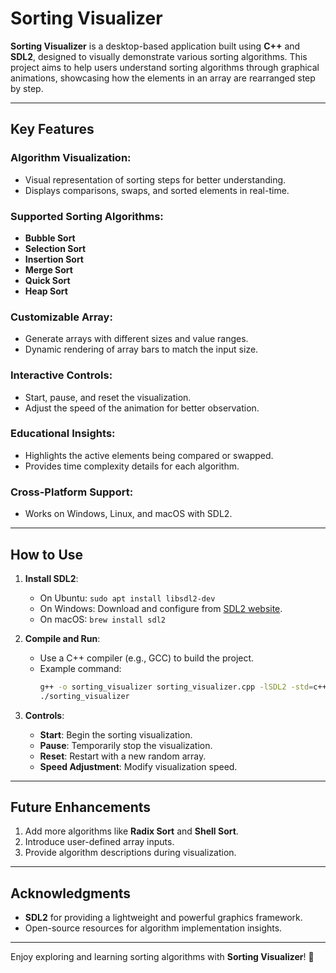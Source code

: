 # **Sorting Visualizer**

**Sorting Visualizer** is a desktop-based application built using **C++** and **SDL2**, designed to visually demonstrate various sorting algorithms. This project aims to help users understand sorting algorithms through graphical animations, showcasing how the elements in an array are rearranged step by step.

---

## **Key Features**

### **Algorithm Visualization**:
- Visual representation of sorting steps for better understanding.
- Displays comparisons, swaps, and sorted elements in real-time.

### **Supported Sorting Algorithms**:
- **Bubble Sort**
- **Selection Sort**
- **Insertion Sort**
- **Merge Sort**
- **Quick Sort**
- **Heap Sort**

### **Customizable Array**:
- Generate arrays with different sizes and value ranges.
- Dynamic rendering of array bars to match the input size.

### **Interactive Controls**:
- Start, pause, and reset the visualization.
- Adjust the speed of the animation for better observation.

### **Educational Insights**:
- Highlights the active elements being compared or swapped.
- Provides time complexity details for each algorithm.

### **Cross-Platform Support**:
- Works on Windows, Linux, and macOS with SDL2.

---

## **How to Use**

1. **Install SDL2**:
   - On Ubuntu: `sudo apt install libsdl2-dev`
   - On Windows: Download and configure from [SDL2 website](https://www.libsdl.org/download-2.0.php).
   - On macOS: `brew install sdl2`

2. **Compile and Run**:
   - Use a C++ compiler (e.g., GCC) to build the project.
   - Example command:
     ```bash
     g++ -o sorting_visualizer sorting_visualizer.cpp -lSDL2 -std=c++17
     ./sorting_visualizer
     ```

3. **Controls**:
   - **Start**: Begin the sorting visualization.
   - **Pause**: Temporarily stop the visualization.
   - **Reset**: Restart with a new random array.
   - **Speed Adjustment**: Modify visualization speed.

---

## **Future Enhancements**
1. Add more algorithms like **Radix Sort** and **Shell Sort**.
2. Introduce user-defined array inputs.
3. Provide algorithm descriptions during visualization.

---

## **Acknowledgments**
- **SDL2** for providing a lightweight and powerful graphics framework.
- Open-source resources for algorithm implementation insights.

---

Enjoy exploring and learning sorting algorithms with **Sorting Visualizer**! 🚀
